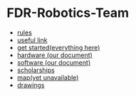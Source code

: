 # FDR-Robotics-Team
* [rules](https://www.kipr.org/botball)
* [useful link](https://www.kipr.org/jr-botball/sample-curriculum)
* [get started(everything here)](https://www.kipr.org/botball/what-is-botball/get-started)
* [hardware (our document)]()
* [software (our document)]()
* [scholarships](https://www.kipr.org/botball/what-is-botball/botball-team-scholarship-application)
* [map(yet unavailable)]()
* [drawings]()

